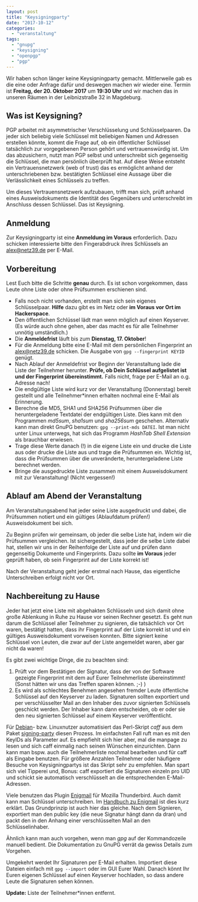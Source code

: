 ```yaml
---
layout: post
title: "Keysigningparty"
date: "2017-10-12"
categories: 
  - "veranstaltung"
tags: 
  - "gnupg"
  - "keysigning"
  - "openpgp"
  - "pgp"
---
```


Wir haben schon länger keine Keysigningparty gemacht. Mittlerweile gab es die eine oder Anfrage dafür und deswegen machen wir wieder eine. Termin ist **Freitag, der 20. Oktober 2017** um **19:30 Uhr** und wir machen das in unseren Räumen in der Leibnizstraße 32 in Magdeburg.

## Was ist Keysigning?

PGP arbeitet mit asymmetrischer Verschlüsselung und Schlüsselpaaren. Da jeder sich beliebig viele Schlüssel mit beliebigen Namen und Adressen erstellen könnte, kommt die Frage auf, ob ein öffentlicher Schlüssel tatsächlich zur vorgegebenen Person gehört und vertrauenswürdig ist. Um das abzusichern, nutzt man PGP selbst und unterschreibt sich gegenseitig die Schlüssel, die man persönlich überprüft hat. Auf diese Weise entsteht ein Vertrauensnetzwerk (web of trust) das es ermöglicht anhand der unterschriebenen bzw. bestätigten Schlüssel eine Aussage über die Verlässlichkeit eines Schlüssels zu treffen.

Um dieses Vertrauensnetzwerk aufzubauen, trifft man sich, prüft anhand eines Ausweisdokuments die Identität des Gegenübers und unterschreibt im Anschluss dessen Schlüssel. Das ist Keysigning.

## Anmeldung

Zur Keysigningparty ist eine **Anmeldung im Voraus** erforderlich. Dazu schicken interessierte bitte den Fingerabdruck ihres Schlüssels an [alex@netz39.de](mailto:alex@netz39.de) per E-Mail.

## Vorbereitung

Lest Euch bitte die Schritte **genau** durch. Es ist schon vorgekommen, dass Leute ohne Liste oder ohne Prüfsummen erschienen sind.

- Falls noch nicht vorhanden, erstellt man sich sein eigenes Schlüsselpaar. **Hilfe** dazu gibt es im Netz oder **im Voraus vor Ort im Hackerspace**.
- Den öffentlichen Schlüssel lädt man wenn möglich auf einen Keyserver. (Es würde auch ohne gehen, aber das macht es für alle Teilnehmer unnötig umständlich.)
- Die **Anmeldefrist** läuft bis zum **Dienstag, 17. Oktober**!
- Für die Anmeldung bitte eine E-Mail mit dem persönlichen Fingerprint an [alex@netz39.de](mailto:alex@netz39.de) schicken. Die Ausgabe von `gpg --fingerprint KEYID` genügt.
- Nach Ablauf der Anmeldefrist vor Beginn der Veranstaltung lade die Liste der Teilnehmer herunter. **Prüfe, ob Dein Schlüssel aufgelistet ist und der Fingerprint übereinstimmt.** Falls nicht, frage per E-Mail an o.g. Adresse nach!
- Die endgültige Liste wird kurz vor der Veranstaltung (Donnerstag) bereit gestellt und alle Teilnehmer\*innen erhalten nochmal eine E-Mail als Erinnerung.
- Berechne die MD5, SHA1 und SHA256 Prüfsummen über die heruntergeladene Textdatei der endgültigen Liste. Dies kann mit den Programmen _md5sum_, _sha1sum_ und _sha256sum_ geschehen. Alternativ kann man direkt GnuPG benutzen: `gpg --print-mds DATEI`. Ist man nicht unter Linux unterwegs, hat sich das Programm _HashTab Shell Extension_ als brauchbar erwiesen.
- Trage diese Werte danach (!) in die eigene Liste ein und drucke die Liste aus oder drucke die Liste aus und trage die Prüfsummen ein. Wichtig ist, dass die Prüfsummen über die unveränderte, heruntergeladene Liste berechnet werden.
- Bringe die ausgedruckte Liste zusammen mit einem Ausweisdokument mit zur Veranstaltung! (Nicht vergessen!)

## Ablauf am Abend der Veranstaltung

Am Veranstaltungsabend hat jeder seine Liste ausgedruckt und dabei, die Prüfsummen notiert und ein gültiges (Ablaufdatum prüfen!) Ausweisdokument bei sich.

Zu Beginn prüfen wir gemeinsam, ob jeder die selbe Liste hat, indem wir die Prüfsummen vergleichen. Ist sichergestellt, dass jeder die selbe Liste dabei hat, stellen wir uns in der Reihenfolge der Liste auf und prüfen dann gegenseitig Dokumente und Fingerprints. Dazu sollte **im Voraus** jeder geprüft haben, ob sein Fingerprint auf der Liste korrekt ist!

Nach der Veranstaltung geht jeder erstmal nach Hause, das eigentliche Unterschreiben erfolgt nicht vor Ort.

## Nachbereitung zu Hause

Jeder hat jetzt eine Liste mit abgehakten Schlüsseln und sich damit ohne große Ablenkung in Ruhe zu Hause vor seinen Rechner gesetzt. Es geht nun darum die Schlüssel aller Teilnehmer zu signieren, die tatsächlich vor Ort waren, bestätigt hatten, dass ihr Fingerprint auf der Liste korrekt ist und ein gültiges Ausweisdokument vorweisen konnten. Bitte signiert keine Schlüssel von Leuten, die zwar auf der Liste angemeldet waren, aber gar nicht da waren!

Es gibt zwei wichtige Dinge, die zu beachten sind:

1. Prüft vor dem Bestätigen der Signatur, dass der von der Software gezeigte Fingerprint mit dem auf Eurer Teilnehmerliste übereinstimmt! (Sonst hätten wir uns das Treffen sparen können. ;-) )
2. Es wird als schlechtes Benehmen angesehen fremder Leute öffentliche Schlüssel auf den Keyserver zu laden. Signaturen sollten exportiert und per verschlüsselter Mail an den Inhaber des zuvor signierten Schlüssels geschickt werden. Der Inhaber kann dann entscheiden, ob er oder sie den neu signierten Schlüssel auf einem Keyserver veröffentlicht.

Für [Debian](https://www.debian.org/)\- bzw. Linuxnutzer automatisiert das Perl-Skript _caff_ aus dem Paket [signing-party](https://packages.debian.org/stretch/signing-party) diesen Prozess. Im einfachsten Fall ruft man es mit den KeyIDs als Parameter auf. Es empfiehlt sich hier aber, mal die manpage zu lesen und sich caff einmalig nach seinen Wünschen einzurichten. Dann kann man bspw. auch die Teilnehmerliste nochmal bearbeiten und für caff als Eingabe benutzen. Für größere Anzahlen Teilnehmer oder häufigere Besuche von Keysigningpartys ist das Skript sehr zu empfehlen. Man spart sich viel Tipperei und, Bonus: caff exportiert die Signaturen einzeln pro UID und schickt sie automatisch verschlüsselt an die entsprechenden E-Mail-Adressen.

Viele benutzen das Plugin [Enigmail](https://addons.mozilla.org/de/thunderbird/addon/enigmail/) für Mozilla Thunderbird. Auch damit kann man Schlüssel unterschreiben. Im [Handbuch zu Enigmail](https://enigmail.wiki/Key_Management#Signing_other_people.27s_keys) ist dies kurz erklärt. Das Grundprinzip ist auch hier das gleiche. Nach dem Signieren, exportiert man den public key (die neue Signatur hängt dann da dran) und packt den in den Anhang einer verschlüsselten Mail an den Schlüsselinhaber.

Ähnlich kann man auch vorgehen, wenn man _gpg_ auf der Kommandozeile manuell bedient. Die Dokumentation zu GnuPG verrät da gewiss Details zum Vorgehen.

Umgekehrt werdet Ihr Signaturen per E-Mail erhalten. Importiert diese Dateien einfach mit `gpg --import` oder im GUI Eurer Wahl. Danach könnt Ihr Euren eigenen Schlüssel auf einen Keyserver hochladen, so dass andere Leute die Signaturen sehen können.

**Update:** Liste der Teilnehmer\*innen entfernt.
